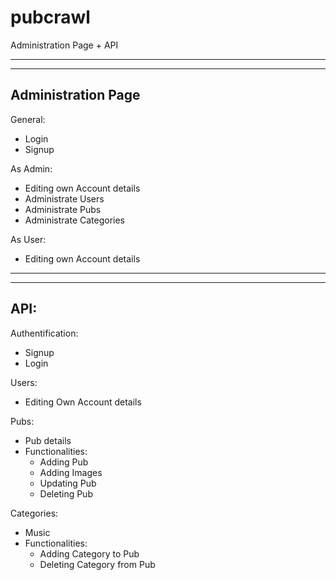 # pubcrawl

Administration Page + API

_________________________________________

----------------------
Administration Page
----------------------

General:
- Login
- Signup

As Admin:
- Editing own Account details
- Administrate Users
- Administrate Pubs
- Administrate Categories

As User:
- Editing own Account details

__________________________________________

----------------------
API:
----------------------

Authentification: 
- Signup
- Login

Users:
- Editing Own Account details

Pubs:
- Pub details
- Functionalities:
  - Adding Pub
  - Adding Images
  - Updating Pub
  - Deleting Pub

Categories:
- Music
- Functionalities:
  - Adding Category to Pub
  - Deleting Category from Pub

